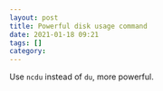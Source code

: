 ```yaml
---
layout: post
title: Powerful disk usage command
date: 2021-01-18 09:21
tags: []
category:
---
```


Use `ncdu` instead of `du`, more powerful.
